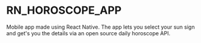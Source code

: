 # RN_HOROSCOPE_APP
Mobile app made using React Native. The app lets you select your sun sign and get's you the details via an open source daily horoscope API.
